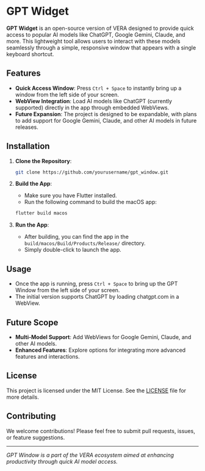# GPT Widget

**GPT Widget** is an open-source version of VERA designed to provide quick access to popular AI models like ChatGPT, Google Gemini, Claude, and more. This lightweight tool allows users to interact with these models seamlessly through a simple, responsive window that appears with a single keyboard shortcut.

## Features

- **Quick Access Window**: Press `Ctrl + Space` to instantly bring up a window from the left side of your screen.
- **WebView Integration**: Load AI models like ChatGPT (currently supported) directly in the app through embedded WebViews.
- **Future Expansion**: The project is designed to be expandable, with plans to add support for Google Gemini, Claude, and other AI models in future releases.

## Installation

1. **Clone the Repository**:
    ```bash
    git clone https://github.com/yourusername/gpt_window.git
    ```

2. **Build the App**:
    - Make sure you have Flutter installed.
    - Run the following command to build the macOS app:
    ```bash
    flutter build macos
    ```

3. **Run the App**:
    - After building, you can find the app in the `build/macos/Build/Products/Release/` directory.
    - Simply double-click to launch the app.

## Usage

- Once the app is running, press `Ctrl + Space` to bring up the GPT Window from the left side of your screen.
- The initial version supports ChatGPT by loading chatgpt.com in a WebView.

## Future Scope

- **Multi-Model Support**: Add WebViews for Google Gemini, Claude, and other AI models.
- **Enhanced Features**: Explore options for integrating more advanced features and interactions.

## License

This project is licensed under the MIT License. See the [LICENSE](LICENSE) file for more details.

## Contributing

We welcome contributions! Please feel free to submit pull requests, issues, or feature suggestions.

---

*GPT Window is a part of the VERA ecosystem aimed at enhancing productivity through quick AI model access.*  
